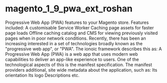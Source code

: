 # magento_1_9_pwa_ext_roshan
Progressive Web App (PWA) features to your Magento store. Features included: A customisable Service Worker Caching page assets for faster page loads Offline caching catalog and CMS for viewing previously visited pages when in poor network conditions. Recently, there has been an increasing interested in a set of technologies broadly known as the "progressive web app", or "PWA". The ionoic framework describes this as: A Progressive Web App (PWA) is a web app that uses modern web capabilities to deliver an app-like experience to users. One of the technological aspects of this is the manifest specification. The manifest providers additional, site wide metadata about the application, such as: Its orientation Its logo Descriptions etc.
